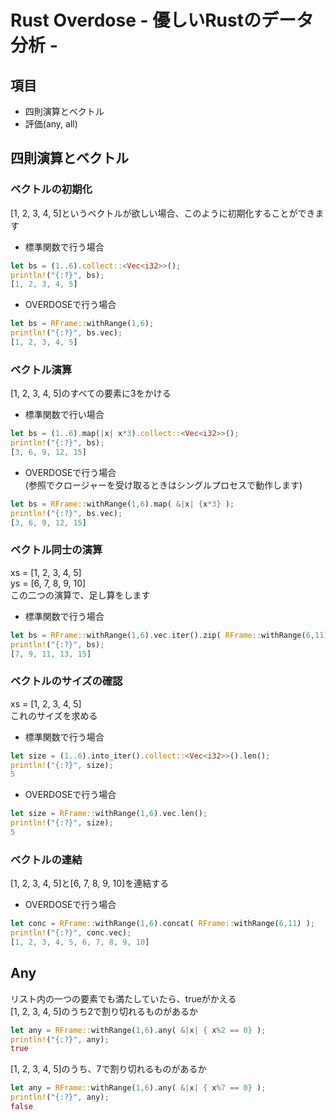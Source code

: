 # Rust Overdose - 優しいRustのデータ分析 -

## 項目
- 四則演算とベクトル
- 評価(any, all)

## 四則演算とベクトル
### ベクトルの初期化
[1, 2, 3, 4, 5]というベクトルが欲しい場合、このように初期化することができます  
- 標準関数で行う場合
```rust
let bs = (1..6).collect::<Vec<i32>>(); 
println!("{:?}", bs);
[1, 2, 3, 4, 5]
```
- OVERDOSEで行う場合
```rust
let bs = RFrame::withRange(1,6);
println!("{:?}", bs.vec);
[1, 2, 3, 4, 5]
```

### ベクトル演算
[1, 2, 3, 4, 5]のすべての要素に3をかける  
- 標準関数で行い場合
```rust
let bs = (1..6).map(|x| x*3).collect::<Vec<i32>>();  
println!("{:?}", bs); 
[3, 6, 9, 12, 15]
```
- OVERDOSEで行う場合   
(参照でクロージャーを受け取るときはシングルプロセスで動作します)
```rust
let bs = RFrame::withRange(1,6).map( &|x| {x*3} ); 
println!("{:?}", bs.vec); 
[3, 6, 9, 12, 15] 
```

### ベクトル同士の演算
xs = [1, 2, 3, 4, 5]  
ys = [6, 7, 8, 9, 10]  
この二つの演算で、足し算をします  
- 標準関数で行う場合
```rust
let bs = RFrame::withRange(1,6).vec.iter().zip( RFrame::withRange(6,11).vec.iter() ).map( |x| (x.0.clone()+x.1.clone()) ).collect::<Vec<i32>>(); 
println!("{:?}", bs);
[7, 9, 11, 13, 15]
```

### ベクトルのサイズの確認
xs = [1, 2, 3, 4, 5]  
これのサイズを求める
- 標準関数で行う場合
```rust
let size = (1..6).into_iter().collect::<Vec<i32>>().len();   
println!("{:?}", size);
5
```
- OVERDOSEで行う場合
```rust
let size = RFrame::withRange(1,6).vec.len(); 
println!("{:?}", size);
5
```

### ベクトルの連結
[1, 2, 3, 4, 5]と[6, 7, 8, 9, 10]を連結する
- OVERDOSEで行う場合
```rust
let conc = RFrame::withRange(1,6).concat( RFrame::withRange(6,11) ); 
println!("{:?}", conc.vec);
[1, 2, 3, 4, 5, 6, 7, 8, 9, 10]
```

## Any
リスト内の一つの要素でも満たしていたら、trueがかえる  
[1, 2, 3, 4, 5]のうち2で割り切れるものがあるか
```rust
let any = RFrame::withRange(1,6).any( &|x| { x%2 == 0} ); 
println!("{:?}", any); 
true
```
[1, 2, 3, 4, 5]のうち、7で割り切れるものがあるか
```rust
let any = RFrame::withRange(1,6).any( &|x| { x%7 == 0} ); 
println!("{:?}", any); 
false
```
